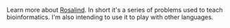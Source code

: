 Learn more about [Rosalind][].  In short it's a series of problems used to teach bioinformatics.  I'm also intending to use it to play with other languages.

[Rosalind]: http://rosalind.info/about/
